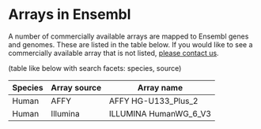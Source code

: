 # Arrays in Ensembl

A number of commercially available arrays are mapped to Ensembl genes and genomes. These are listed in the table below. If you would like to see a commercially available array that is not listed, [please contact us](mailto:helpdesk@ensembl.org). 

(table like below with search facets: species, source)

| Species | Array source | Array name |
| --- | --- | --- |
| Human | AFFY | AFFY HG-U133_Plus_2 |
| Human | Illumina | ILLUMINA HumanWG_6_V3 |
